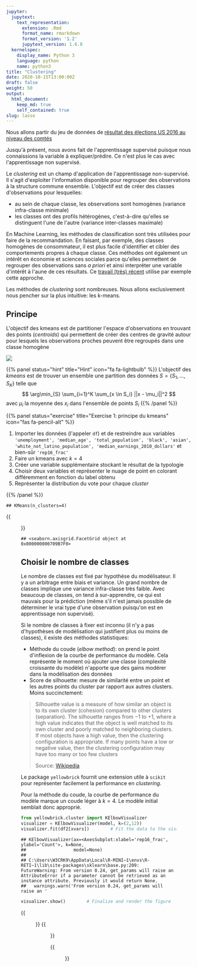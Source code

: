 ```yaml
---
jupyter:
  jupytext:
    text_representation:
      extension: .Rmd
      format_name: rmarkdown
      format_version: '1.2'
      jupytext_version: 1.6.0
  kernelspec:
    display_name: Python 3
    language: python
    name: python3
title: "Clustering"
date: 2020-10-15T13:00:00Z
draft: false
weight: 50
output: 
  html_document:
    keep_md: true
    self_contained: true
slug: lasso
---
```







Nous allons partir du jeu de données de [résultat des élections US 2016 au niveau des comtés](https://public.opendatasoft.com/explore/dataset/usa-2016-presidential-election-by-county/download/?format=geojson&timezone=Europe/Berlin&lang=fr)

Jusqu'à présent, nous avons fait de l'apprentissage supervisé puisque nous connaissions la variable à expliquer/prédire. Ce n'est plus le cas avec l'apprentissage non supervisé.

Le *clustering* est un champ d'application de l'apprentissage non-supervisé. Il s'agit d'exploiter l'information disponible pour regrouper des observations à la structure commune ensemble. L'objectif est de créer des classes d'observations pour lesquelles:

* au sein de chaque classe, les observations sont homogènes (variance infra-classe minimale)
* les classes ont des profils hétérogènes, c'est-à-dire qu'elles se distinguent l'une de l'autre (variance inter-classes maximale)

En Machine Learning, les méthodes de classification sont très utilisées pour
faire de la recommandation. En faisant, par exemple, des classes homogènes de 
consommateur, il est plus facile d'identifier et cibler des comportements 
propres à chaque classe. 
Ces méthodes ont également un intérêt en économie et sciences sociales parce qu'elles permettent
de regrouper des observations sans *a priori* et ainsi interpréter une variable
d'intérêt à l'aune de ces résultats. Ce [travail (très) récent](https://www.insee.fr/fr/statistiques/4925200)
utilise par exemple cette approche.


Les méthodes de *clustering* sont nombreuses.
Nous allons exclusivement nous pencher sur la plus intuitive: les k-means. 

## Principe

L'objectif des kmeans est de partitioner l'espace d'observations en trouvant des points (*centroids*) qui permettent de créer des centres de gravité autour pour lesquels les observations proches peuvent être regroupés dans une classe homogène

![](https://scikit-learn.org/stable/_images/sphx_glr_plot_kmeans_assumptions_001.png)

{{% panel status="hint" title="Hint" icon="fa fa-lightbulb" %}}
L'objectif des *kmeans* est de trouver un ensemble une partition des données $S=\{S_1,...,S_K\}$ telle que 
$$
\arg\min_{S} \sum_{i=1}^K \sum_{x \in S_i} ||x - \mu_i||^2
$$
avec $\mu_i$ la moyenne des $x_i$ dans l'ensemble de points $S_i$
{{% /panel %}}





{{% panel status="exercise" title="Exercise 1: principe du kmeans" icon="fas fa-pencil-alt" %}}
1. Importer les données (l'appeler `df`) et de restreindre aux variables `'unemployment', 'median_age', 'total_population', 'black', 'asian', 'white_not_latino_population', 'median_earnings_2010_dollars'` et bien-sûr  `'rep16_frac'`
2. Faire un kmeans avec $k=4$
3. Créer une variable supplémentaire stockant le résultat de la typologie
4. Choisir deux variables et représenter le nuage de point en colorant différemment
en fonction du label obtenu
5. Représenter la distribution du vote pour chaque *cluster*

{{% /panel %}}





```
## KMeans(n_clusters=4)
```




{{<figure src="unnamed-chunk-4-1.png" >}}



```
## <seaborn.axisgrid.FacetGrid object at 0x000000000709B7F0>
```

## Choisir le nombre de classes

Le nombre de classes est fixé par hypothèse du modélisateur. Il y a un arbitrage
entre biais et variance. Un grand nombre de classes implique une variance
infra-classe très faible. Avec beaucoup de classes, on tend à sur-apprendre, ce
qui est mauvais pour la prédiction (même s'il n'est jamais possible de déterminer
le vrai type d'une observation puisqu'on est en apprentissage non supervisé). 

Si le nombre de classes à fixer est inconnu (il n'y a pas d'hypothèses de
modélisation qui justifient plus ou moins de classes), il existe des méthodes
statistiques:

* Méthode du coude (*elbow method*): on prend le point d'inflexion de la courbe
de performance du modèle. Cela représente le moment où ajouter une classe
(complexité croissante du modèle) n'apporte que des gains modérer dans la 
modélisation des données
* Score de silhouette: mesure de similarité entre un point et les autres points
du cluster par rapport aux autres clusters. Moins succinctement:

> Silhouette value is a measure of how similar an object is to its own cluster
> (cohesion) compared to other clusters (separation). The silhouette ranges
> from −1 to +1, where a high value indicates that the object is
> well matched to its own cluster and poorly matched to neighboring
> clusters. If most objects have a high value, then the clustering
> configuration is appropriate. If many points have a low or negative
> value, then the clustering configuration may have too many or too few clusters
> 
> Source: [Wikipedia](https://en.wikipedia.org/wiki/Silhouette_(clustering))

Le package `yellowbrick` fournit une extension utile à `scikit` pour représenter
facilement la performance en *clustering*.

Pour la méthode du coude, la courbe
de performance du modèle marque un coude léger à $k=4$. Le modèle initial
semblait donc approprié.


```python
from yellowbrick.cluster import KElbowVisualizer
visualizer = KElbowVisualizer(model, k=(2,12))
visualizer.fit(df2[xvars])        # Fit the data to the visualizer
```

```
## KElbowVisualizer(ax=<AxesSubplot:xlabel='rep16_frac', ylabel='Count'>, k=None,
##                  model=None)
## 
## C:\Users\W3CRK9\AppData\Local\R-MINI~1\envs\R-RETI~1\lib\site-packages\sklearn\base.py:209: FutureWarning: From version 0.24, get_params will raise an AttributeError if a parameter cannot be retrieved as an instance attribute. Previously it would return None.
##   warnings.warn('From version 0.24, get_params will raise an '
```

```python
visualizer.show()        # Finalize and render the figure
```

{{<figure src="elbow-1.png" >}}
{{<figure src="elbow-2.png" >}}
  


{{<figure src="unnamed-chunk-6-1.png" >}}
